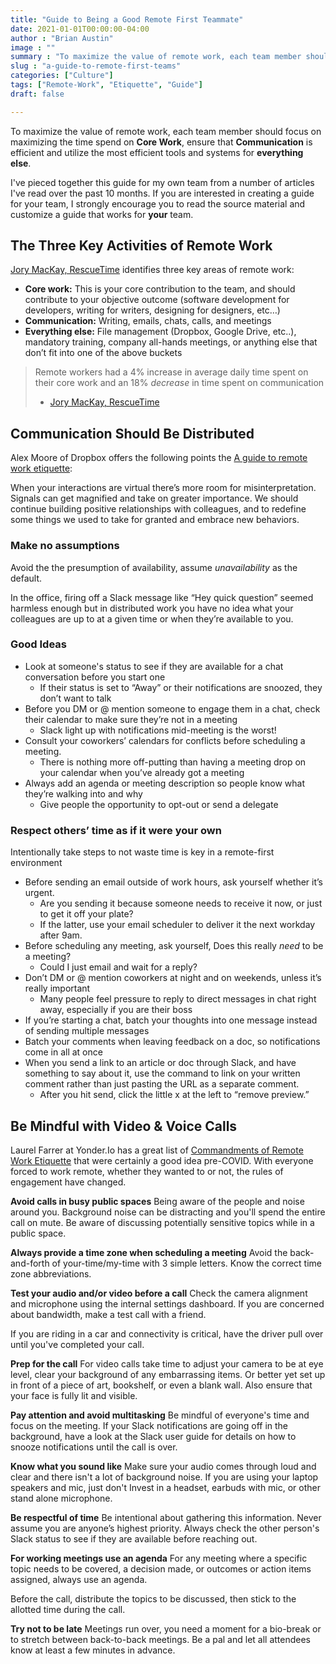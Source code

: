 ```yaml
---
title: "Guide to Being a Good Remote First Teammate"
date: 2021-01-01T00:00:00-04:00
author : "Brian Austin"
image : ""
summary : "To maximize the value of remote work, each team member should focus on maximizing the time spend on Core Work, ensure that Communication is efficient and utilize the most efficient tools and systems for everything else."
slug : "a-guide-to-remote-first-teams"
categories: ["Culture"]
tags: ["Remote-Work", "Etiquette", "Guide"]
draft: false

---
```


To maximize the value of remote work, each team member should focus on maximizing the time spend on **Core Work**, ensure that **Communication** is efficient and utilize the most efficient tools and systems for **everything else**.

I've pieced together this guide for my own team from a number of articles I've read over the past 10 months. If you are interested in creating a guide for your team, I strongly encourage you to read the source material and customize a guide that works for **your** team.

<!--more-->

## The Three Key Activities of Remote Work

[Jory MacKay, RescueTime](https://blog.rescuetime.com/work-from-home-productivity-data/) identifies three key areas of remote work:

- **Core work:** This is your core contribution to the team, and should contribute to your objective outcome (software development for developers, writing for writers, designing for designers, etc…)
- **Communication:** Writing, emails, chats, calls, and meetings
- **Everything else:** File management (Dropbox, Google Drive, etc..), mandatory training, company all-hands meetings, or anything else that don’t fit into one of the above buckets

> Remote workers had a 4% increase in average daily time spent on their core work and an 18% _decrease_ in time spent on communication
>
> - [Jory MacKay, RescueTime](https://blog.rescuetime.com/work-from-home-productivity-data/)

## Communication Should Be Distributed

Alex Moore of Dropbox offers the following points the [A guide to remote work etiquette](https://blog.dropbox.com/topics/work-culture/a-guide-to-remote-work-etiquette):

When your interactions are virtual there’s more room for misinterpretation. Signals can get magnified and take on greater importance. We should continue building positive relationships with colleagues, and to redefine some things we used to take for granted and embrace new behaviors.

### Make no assumptions

Avoid the the presumption of availability, assume _unavailability_ as the default.

In the office, firing off a Slack message like “Hey quick question” seemed harmless enough but in distributed work you have no idea what your colleagues are up to at a given time or when they’re available to you.

### Good Ideas

- Look at someone's status to see if they are available for a chat conversation before you start one
  - If their status is set to “Away” or their notifications are snoozed, they don’t want to talk
- Before you DM or @ mention someone to engage them in a chat, check their calendar to make sure they’re not in a meeting
  - Slack light up with notifications mid-meeting is the worst!
- Consult your coworkers’ calendars for conflicts before scheduling a meeting.
  - There is nothing more off-putting than having a meeting drop on your calendar when you’ve already got a meeting
- Always add an agenda or meeting description so people know what they’re walking into and why
  - Give people the opportunity to opt-out or send a delegate

### Respect others’ time as if it were your own

Intentionally take steps to not waste time is key in a remote-first environment

- Before sending an email outside of work hours, ask yourself whether it’s urgent.
  - Are you sending it because someone needs to receive it now, or just to get it off your plate?
  - If the latter, use your email scheduler to deliver it the next workday after 9am.
- Before scheduling any meeting, ask yourself, Does this really _need_ to be a meeting?
  - Could I just email and wait for a reply?
- Don’t DM or @ mention coworkers at night and on weekends, unless it’s really important
  - Many people feel pressure to reply to direct messages in chat right away, especially if you are their boss
- If you’re starting a chat, batch your thoughts  into one message instead of sending multiple messages
- Batch your comments when leaving feedback on a doc, so notifications come in all at once
- When you send a link to an article or doc through Slack, and have something to say about it, use the command to link on your written comment rather than just pasting the URL as a separate comment.
  - After you hit send, click the little x at the left to “remove preview.”

## Be Mindful with Video & Voice Calls

Laurel Farrer at Yonder.Io has a great list of [Commandments of Remote Work Etiquette](https://www.yonder.io/post/the-10-commandments-of-remote-work-etiquette) that were certainly a good idea pre-COVID. With everyone forced to work remote, whether they wanted to or not, the rules of engagement have changed.

**Avoid calls in busy public spaces**
Being aware of the people and noise around you. Background noise can be distracting and you'll spend the entire call on mute. Be aware of discussing potentially sensitive topics while in a public space.

**Always provide a time zone when scheduling a meeting**
Avoid the back-and-forth of your-time/my-time with 3 simple letters. Know the correct time zone abbreviations.

**Test your audio and/or video before a call**
Check the camera alignment and microphone using the internal settings dashboard. If you are concerned about bandwidth, make a test call with a friend.

If you are riding in a car and connectivity is critical, have the driver pull over until you've completed your call.

**Prep for the call**
For video calls take time to adjust your camera to be at eye level, clear your background of any embarrassing items. Or better yet set up in front of a piece of art, bookshelf, or even a blank wall.  Also ensure that your face is fully lit and visible.

**Pay attention and avoid multitasking**
Be mindful of everyone's time and focus on the meeting. If your Slack notifications are going off in the background, have a look at the Slack user guide for details on how to snooze notifications until the call is over.

**Know what you sound like**
Make sure your audio comes through loud and clear and there isn't a lot of background noise. If you are using your laptop speakers and mic, just don't Invest in a headset, earbuds with mic, or other stand alone microphone.

**Be respectful of time**
Be intentional about gathering this information.  Never assume you are anyone’s highest priority. Always check the other person's Slack status to see if they are available before reaching out.

**For working meetings use an agenda**
For any meeting where a specific topic needs to be covered, a decision made, or outcomes or action items assigned, always use an agenda.  

Before the call, distribute the topics to be discussed, then stick to the allotted time during the call.

**Try not to be late**
 Meetings run over, you need a moment for a bio-break or to stretch between back-to-back meetings. Be a pal and let all attendees know at least a few minutes in advance.

